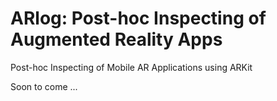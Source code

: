 # ARlog: Post-hoc Inspecting of Augmented Reality Apps
Post-hoc Inspecting of Mobile AR Applications using ARKit 

Soon to come ...
